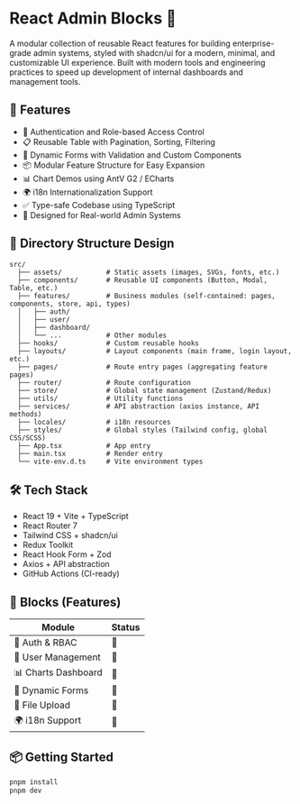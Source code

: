 # React Admin Blocks 🚀

A modular collection of reusable React features for building enterprise-grade admin systems, styled with shadcn/ui for a modern, minimal, and customizable UI experience.
Built with modern tools and engineering practices to speed up development of internal dashboards and management tools.

## 🌟 Features

- 🔐 Authentication and Role-based Access Control
- 📋 Reusable Table with Pagination, Sorting, Filtering
- 🧾 Dynamic Forms with Validation and Custom Components
- 📦 Modular Feature Structure for Easy Expansion
- 📊 Chart Demos using AntV G2 / ECharts
- 🌍 i18n Internationalization Support
- ✅ Type-safe Codebase using TypeScript
- 🎯 Designed for Real-world Admin Systems

## 📁 Directory Structure Design

```plaintext
src/
  ├── assets/           # Static assets (images, SVGs, fonts, etc.)
  ├── components/       # Reusable UI components (Button, Modal, Table, etc.)
  ├── features/         # Business modules (self-contained: pages, components, store, api, types)
  │   ├── auth/
  │   ├── user/
  │   ├── dashboard/
  │   └── ...           # Other modules
  ├── hooks/            # Custom reusable hooks
  ├── layouts/          # Layout components (main frame, login layout, etc.)
  ├── pages/            # Route entry pages (aggregating feature pages)
  ├── router/           # Route configuration
  ├── store/            # Global state management (Zustand/Redux)
  ├── utils/            # Utility functions
  ├── services/         # API abstraction (axios instance, API methods)
  ├── locales/          # i18n resources
  ├── styles/           # Global styles (Tailwind config, global CSS/SCSS)
  ├── App.tsx           # App entry
  ├── main.tsx          # Render entry
  └── vite-env.d.ts     # Vite environment types
```

## 🛠️ Tech Stack

- React 19 + Vite + TypeScript
- React Router 7
- Tailwind CSS + shadcn/ui
- Redux Toolkit
- React Hook Form + Zod
- Axios + API abstraction
- GitHub Actions (CI-ready)

## 🚧 Blocks (Features)

| Module              | Status |
| ------------------- | ------ |
| 🔐 Auth & RBAC      | 🔄     |
| 👥 User Management  | 🔄     |
| 📊 Charts Dashboard | 🔄     |
| 📝 Dynamic Forms    | 🔄     |
| 📁 File Upload      | 🔄     |
| 🌍 i18n Support     | 🔄     |

## 📦 Getting Started

```bash
pnpm install
pnpm dev
```
